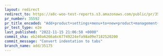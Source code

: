 ```yaml
---
layout: redirect
redirect_to: https://a8c-woo-test-reports.s3.amazonaws.com/public/pr/35592/e2e/index.html
pr_number: 35592
pr_title_encoded: "Add+product+settings+menu+to+new+product+management+experience"
pr_test_type: e2e
last_published: "2022-11-15 21:06:58 +0000"
commit_sha: eb240a6266a6c67749224efa98a09e7182520200
commit_message: "Convert indentation to tabs"
branch_name: add/35175
---
```

